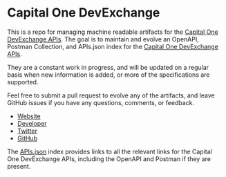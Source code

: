 # Capital One DevExchangeThis is a repo for managing machine readable artifacts for the [Capital One DevExchange APIs](http://capitalone.com). The goal is to maintain and evolve an OpenAPI, Postman Collection, and APIs.json index for the [Capital One DevExchange APIs](http://capitalone.com).They are a constant work in progress, and will be updated on a regular basis when new information is added, or more of the specifications are supported.Feel free to submit a pull request to evolve any of the artifacts, and leave GitHub issues if you have any questions, comments, or feedback.- [Website](http://capitalone.com)- [Developer](http://capitalone.com)- [Twitter](https://twitter.com/CapitalOneDevEx)- [GitHub](https://github.com/capitalone)The [APIs.json](https://github.com/api-evangelist/capital-one-devexchange/blob/master/apis.json) index provides links to all the relevant links for the Capital One DevExchange APIs, including the OpenAPI and Postman if they are present.